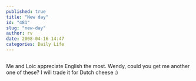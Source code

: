 ```yaml
---
published: true
title: "New day"
id: "481"
slug: "new-day"
author: rv
date: 2008-04-16 14:47
categories: Daily Life
---
```

<a href="https://s3.amazonaws.com/cfwblog/uploads/2008/04/tmp.jpg"><img class="aligncenter size-full wp-image-482" src="https://s3.amazonaws.com/cfwblog/uploads/2008/04/tmp.jpg" alt="" /></a>

Me and Loic appreciate English the most. Wendy, could you get me another one of these? I will trade it for Dutch cheese :)